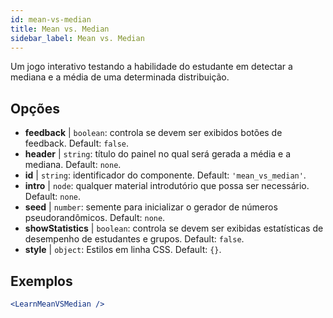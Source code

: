 ```yaml
---
id: mean-vs-median
title: Mean vs. Median
sidebar_label: Mean vs. Median
---
```


Um jogo interativo testando a habilidade do estudante em detectar a mediana e a média de uma determinada distribuição.

## Opções

* __feedback__ | `boolean`: controla se devem ser exibidos botões de feedback. Default: `false`.
* __header__ | `string`: título do painel no qual será gerada a média e a mediana. Default: `none`.
* __id__ | `string`: identificador do componente. Default: `'mean_vs_median'`.
* __intro__ | `node`: qualquer material introdutório que possa ser necessário. Default: `none`.
* __seed__ | `number`: semente para inicializar o gerador de números pseudorandômicos. Default: `none`.
* __showStatistics__ | `boolean`: controla se devem ser exibidas estatísticas de desempenho de estudantes e grupos. Default: `false`.
* __style__ | `object`: Estilos em linha CSS. Default: `{}`.


## Exemplos

```jsx live
<LearnMeanVSMedian />
```

